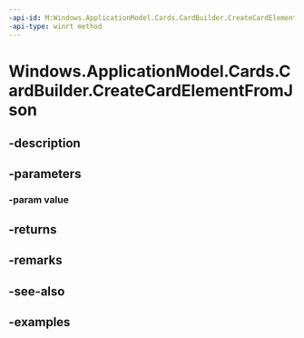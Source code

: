 ```yaml
---
-api-id: M:Windows.ApplicationModel.Cards.CardBuilder.CreateCardElementFromJson(System.String)
-api-type: winrt method
---
```


<!-- Method syntax.
public ICardElement CardBuilder.CreateCardElementFromJson(String value)
-->

# Windows.ApplicationModel.Cards.CardBuilder.CreateCardElementFromJson

## -description

## -parameters
### -param value

## -returns

## -remarks

## -see-also

## -examples

